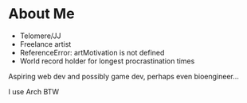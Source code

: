 # About Me

- Telomere/JJ
- Freelance artist
- ReferenceError: artMotivation is not defined
- World record holder for longest procrastination times

Aspiring web dev and possibly game dev, perhaps even bioengineer...<br>

I use Arch BTW

<!---
bepis
--->

